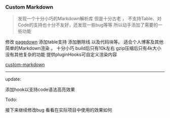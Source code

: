  
<!-- intro: 发现一个十分小巧的Markdown解析库 但是十分古老 ， 不支持Table、对Code的支持也十分不友好，还发现一些bug等等所以动手添加了需要的一些功能  -->

### Custom Markdown

> 发现一个十分小巧的Markdown解析库 但是十分古老 ， 不支持Table、对Code的支持也十分不友好，还发现一些bug等等
所以动手添加了需要的一些功能


修改 [pagedown](https://github.com/ujifgc/pagedown) 添加table支持 添加删除线 以及代码块等。
适合个人博客及其他简单的Markdown渲染 。
十分小巧 build后只有10k左右 gzip压缩后只有4k大小 没有其他复杂的功能 提供pluginHooks可自定义渲染内容


[custom-markdown](https://github.com/forzys/custom-markdown)

---
update:

添加hook以支持code语法高亮效果

Todo:

接下来继续修改bug 看看在实际项目中使用的效果如何
